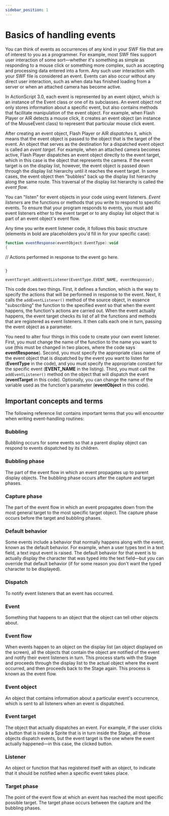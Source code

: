 ```yaml
---
sidebar_position: 1
---
```


# Basics of handling events

You can think of events as occurrences of any kind in your SWF file that are of
interest to you as a programmer. For example, most SWF files support user
interaction of some sort—whether it's something as simple as responding to a
mouse click or something more complex, such as accepting and processing data
entered into a form. Any such user interaction with your SWF file is considered
an event. Events can also occur without any direct user interaction, such as
when data has finished loading from a server or when an attached camera has
become active.

In ActionScript 3.0, each event is represented by an event object, which is an
instance of the Event class or one of its subclasses. An event object not only
stores information about a specific event, but also contains methods that
facilitate manipulation of the event object. For example, when Flash Player or
AIR detects a mouse click, it creates an event object (an instance of the
MouseEvent class) to represent that particular mouse click event.

After creating an event object, Flash Player or AIR _dispatches_ it, which means
that the event object is passed to the object that is the target of the event.
An object that serves as the destination for a dispatched event object is called
an _event target_. For example, when an attached camera becomes active, Flash
Player dispatches an event object directly to the event target, which in this
case is the object that represents the camera. If the event target is on the
display list, however, the event object is passed down through the display list
hierarchy until it reaches the event target. In some cases, the event object
then "bubbles" back up the display list hierarchy along the same route. This
traversal of the display list hierarchy is called the _event flow_.

You can "listen" for event objects in your code using event listeners. _Event
listeners_ are the functions or methods that you write to respond to specific
events. To ensure that your program responds to events, you must add event
listeners either to the event target or to any display list object that is part
of an event object's event flow.

Any time you write event listener code, it follows this basic structure
(elements in bold are placeholders you'd fill in for your specific case):

```actionscript
function eventResponse(eventObject:EventType):void 
{ 
```
// Actions performed in response to the event go here.
```

} 
 
eventTarget.addEventListener(EventType.EVENT_NAME, eventResponse);
```

This code does two things. First, it defines a function, which is the way to
specify the actions that will be performed in response to the event. Next, it
calls the `addEventListener()` method of the source object, in essence
"subscribing" the function to the specified event so that when the event
happens, the function's actions are carried out. When the event actually
happens, the event target checks its list of all the functions and methods that
are registered as event listeners. It then calls each one in turn, passing the
event object as a parameter.

You need to alter four things in this code to create your own event listener.
First, you must change the name of the function to the name you want to use
(this must be changed in two places, where the code says **eventResponse**).
Second, you must specify the appropriate class name of the event object that is
dispatched by the event you want to listen for (**EventType** in the code), and
you must specify the appropriate constant for the specific event (**EVENT_NAME**
in the listing). Third, you must call the `addEventListener()` method on the
object that will dispatch the event (**eventTarget** in this code). Optionally,
you can change the name of the variable used as the function's parameter
(**eventObject** in this code).

## Important concepts and terms

The following reference list contains important terms that you will encounter
when writing event-handling routines:

### Bubbling  

Bubbling occurs for some events so that a parent display object can respond to
events dispatched by its children.

### Bubbling phase  

The part of the event flow in which an event propagates up to parent display
objects. The bubbling phase occurs after the capture and target phases.

### Capture phase  

The part of the event flow in which an event propagates down from the most
general target to the most specific target object. The capture phase occurs
before the target and bubbling phases.

### Default behavior  

Some events include a behavior that normally happens along with the event, known
as the default behavior. For example, when a user types text in a text field, a
text input event is raised. The default behavior for that event is to actually
display the character that was typed into the text field—but you can override
that default behavior (if for some reason you don't want the typed character to
be displayed).

### Dispatch  

To notify event listeners that an event has occurred.

### Event  

Something that happens to an object that the object can tell other objects
about.

### Event flow  

When events happen to an object on the display list (an object displayed on the
screen), all the objects that contain the object are notified of the event and
notify their event listeners in turn. This process starts with the Stage and
proceeds through the display list to the actual object where the event occurred,
and then proceeds back to the Stage again. This process is known as the event
flow.

### Event object  

An object that contains information about a particular event's occurrence, which
is sent to all listeners when an event is dispatched.

### Event target  

The object that actually dispatches an event. For example, if the user clicks a
button that is inside a Sprite that is in turn inside the Stage, all those
objects dispatch events, but the event target is the one where the event
actually happened—in this case, the clicked button.

### Listener  

An object or function that has registered itself with an object, to indicate
that it should be notified when a specific event takes place.

### Target phase  

The point of the event flow at which an event has reached the most specific
possible target. The target phase occurs between the capture and the bubbling
phases.
